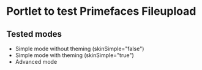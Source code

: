 # Portlet to test Primefaces Fileupload

## Tested modes
* Simple mode without theming (skinSimple="false")
* Simple mode with theming (skinSimple="true")
* Advanced mode